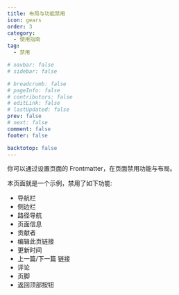 ```yaml
---
title: 布局与功能禁用
icon: gears
order: 3
category:
  - 使用指南
tag:
  - 禁用

# navbar: false
# sidebar: false

# breadcrumb: false
# pageInfo: false
# contributors: false
# editLink: false
# lastUpdated: false
prev: false
# next: false
comment: false
footer: false

backtotop: false
---
```


你可以通过设置页面的 Frontmatter，在页面禁用功能与布局。

<!-- more -->

本页面就是一个示例，禁用了如下功能:

- 导航栏
- 侧边栏
- 路径导航
- 页面信息
- 贡献者
- 编辑此页链接
- 更新时间
- 上一篇/下一篇 链接
- 评论
- 页脚
- 返回顶部按钮
